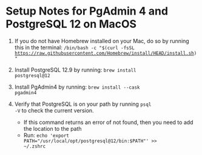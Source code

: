# Setup Notes for PgAdmin 4 and PostgreSQL 12 on MacOS

1. If you do not have Homebrew installed on your Mac, do so by running this in the terminal:
<code>/bin/bash -c "$(curl -fsSL https://raw.githubusercontent.com/Homebrew/install/HEAD/install.sh)"</code> 

2. Install PostgreSQL 12.9 by running: <code>brew install postgresql@12</code>

3. Install PgAdmin4 by running: <code>brew install --cask pgadmin4</code>

4. Verify that PostgreSQL is on your path by running <code>psql -V</code> to check the current version.
    - If this command returns an error of not found, then you need to add the location to the path
    - Run: <code>echo 'export PATH="/usr/local/opt/postgresql@12/bin:$PATH"' >> ~/.zshrc</code>

